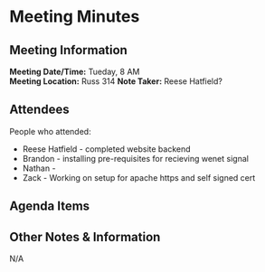 # Meeting Minutes
## Meeting Information
**Meeting Date/Time:** Tueday, 8 AM  
**Meeting Location:** Russ 314
**Note Taker:** Reese Hatfield?

## Attendees
People who attended:
- Reese Hatfield - completed website backend
- Brandon - installing pre-requisites for recieving wenet signal
- Nathan - 
- Zack - Working on setup for apache https and self signed cert
## Agenda Items


## Other Notes & Information
N/A
